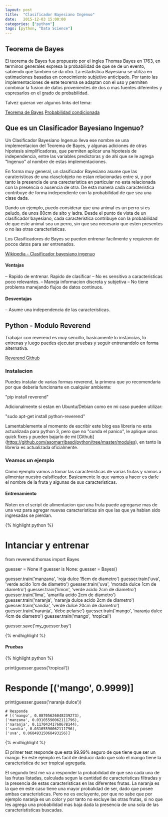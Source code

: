 ```yaml
---
layout: post
title:  "Clasificador Bayesiano Ingenuo"
date:   2015-12-03 15:00:00
categories: ["python"]
tags: [python, "Data Science"]
---
```



## Teorema de Bayes

El teorema de Bayes fue propuesto por el ingles Thomas Bayes en 1763, en terminos generales expresa la probabilidad de que se de un evento, sabiendo que tambien se da otro. La estadistica Bayesiana se utiliza en estimaciones basadas en conocimiento subjetivo anticipado. Por tanto las implementaciones de este teorema se adaptan con el uso y permiten combinar la fusion de datos provenientes de dos o mas fuentes diferentes y espresarlos en el grado de probabilidad.

Talvez quieran ver algunos links del tema:

[Teorema de Bayes](https://es.wikipedia.org/wiki/Teorema_de_Bayes)
[Probabilidad condicionada](https://es.wikipedia.org/wiki/Probabilidad_condicionada)

## Que es un Clasificador Bayesiano Ingenuo?

Un Clasificador Bayesiano Ingenuo lleva ese nombre se una implementacion del Teorema de Bayes, y algunas adiciones de otras hipotesis simplificadoras, que permiten aplicar una hipotesis de independencia, entre las variables predictoras y de ahi que se le agrega "Ingenuo" al nombre de estas implementaciones.

En forma muy general, un clasificador Bayesiano asume que las carateristicas de una clase/objeto no estan relacionadas entre si, y por tanto la presencia de una carecteristica en particular no esta relacionada con la presencia o ausencia de otra. De esta manera cada caracteristica contribuye de forma independiente con la probabilidad de que sea una clase dada.

Dando un ejemplo, puedo considerar que una animal es un perro si es peludo, de unos 80cm de alto y ladra. Desde el punto de vista de un clasificador bayesiano, cada caracteristica contribuye con la probabilidad de que este animal sea un perro, sin que sea necesario que esten presentes o no las otras caracteristicas.

Los Clasificadores de  Bayes se pueden entrenar facilmente y requieren de pocos datos para ser entrenados.

[Wikipedia - Clasificador bayesiano ingenuo](https://es.wikipedia.org/wiki/Clasificador_bayesiano_ingenuo)

#### Ventajas

– Rapido de entrenar. Rapido de clasificar
– No es sensitivo a caracteristicas poco relevantes.
– Maneja informacion discreta y subjetiva
– No tiene problema manejando flujos de datos continuos.

#### Desventajas

– Asume una independencia de las caracteristicas. 

## Python - Modulo Reverend

Trabajar con reverend es muy sencillo, basicamente lo instancias, lo entrenas y luego puedes ejecutar pruebas y seguir entrenandolo en forma alternativa.

[Reverend Github](https://github.com/arnaudsj/reverend)

### Instalacion

Puedes instalar de varias formas reverend, la primera que yo recomendaria por que deberia funcionarte en cualquier ambiente:

"pip install reverend"

Adicionalmente si estan en Ubuntu/Debian como en mi caso pueden utilizar:

"sudo apt-get install python-reverend"

Lamentablemente al momento de escribir este blog esa libreria no esta actualizada para python 3, pero que no "cunda el panico", le aplique unos quick fixes y pueden bajarlo de mi [Github] (https://github.com/asomarribasd/python/tree/master/modules), en tanto la libreria es actualizada oficialmente.

### Veamos un ejemplo

Como ejemplo vamos a tomar las caracteristicas de varias frutas y vamos a alimentar nuestro calsificador. Basicamente lo que vamos a hacer es darle el nombre de la fruta y algunas de sus caracteristicas. 

#### Entrenamiento

Noten en el script de alimentacion que una fruta puede agregarse mas de una vez para agregar nuevas caracteristicas sin que las que ya habian sido ingresadas se pierdan.

{% highlight python %}

# Intanciar y entrenar
from reverend.thomas import Bayes

guesser = None
if guesser is None:
    guesser = Bayes()

guesser.train('manzana', 'roja dulce 15cm de diametro')
guesser.train('uva', 'verde acido 1cm de diametro')
guesser.train('uva', 'morada dulce 1cm de diametro')
guesser.train('limon', 'verde acido 2cm de diametro')
guesser.train('lima', 'amarilla acido 2cm de diametro')
guesser.train('naranja', 'naranja dulce acido 2cm de diametro')
guesser.train('sandia', 'verde dulce 20cm de diametro')
guesser.train('naranja', 'debe pelarse')
guesser.train('mango', 'naranja dulce 4cm de diametro')
guesser.train('mango', 'tropical')

guesser.save('my_guesser.bay')

{% endhighlight %}


#### Pruebas


{% highlight python %}

print(guesser.guess('tropical'))
# Responde [('mango', 0.9999)]

print(guesser.guess('naranja dulce'))
```
# Responde 
# [('mango', 0.08705626048239273), 
('manzana', 0.03105590062111796), 
('naranja', 0.11704341760678144), 
('sandia', 0.03105590062111796), 
('uva', 0.06849315068493156)]
```

{% endhighlight %}

El primer test responde que esta 99.99% seguro de que tiene que ser un mango. En este ejemplo es facil de deducir dado que solo el mango tiene la caracteristica de ser tropical agregada.

El segundo test me va a responder la probabilidad de que sea cada una de las frutas listadas, calculada segun la cantidad de caracteristicas filtradas y la presencia de estas caracteristicas en las diferentes frutas. La naranja es la que en este caso tiene una mayor probalidad de ser, dado que posee ambas caracteristicas. Pero no es excluyente, por que no sabe que por ejemplo naranja es un color y por tanto no excluye las otras frutas, si no que les agrega una probabilidad mas baja dada la presencia de una sola de las caracterististicas buscadas.







